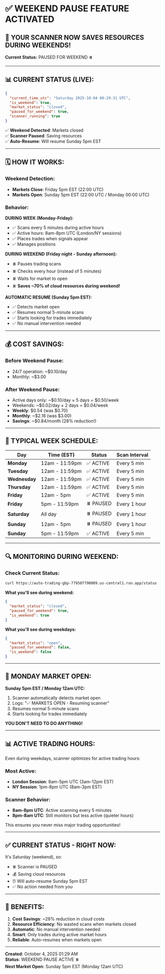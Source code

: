 # ✅ WEEKEND PAUSE FEATURE ACTIVATED

## 🎉 YOUR SCANNER NOW SAVES RESOURCES DURING WEEKENDS!

**Current Status:** PAUSED FOR WEEKEND ⏸️

---

## 📊 CURRENT STATUS (LIVE):

```json
{
  "current_time_utc": "Saturday 2025-10-04 00:29:31 UTC",
  "is_weekend": true,
  "market_status": "closed",
  "paused_for_weekend": true,
  "scanner_running": true
}
```

✅ **Weekend Detected**: Markets closed  
✅ **Scanner Paused**: Saving resources  
✅ **Auto-Resume**: Will resume Sunday 5pm EST

---

## 🗓️ HOW IT WORKS:

### Weekend Detection:
- **Markets Close**: Friday 5pm EST (22:00 UTC)
- **Markets Open**: Sunday 5pm EST (22:00 UTC / Monday 00:00 UTC)

### Behavior:

**DURING WEEK (Monday-Friday):**
- ✅ Scans every 5 minutes during active hours
- ✅ Active hours: 8am-8pm UTC (London/NY sessions)
- ✅ Places trades when signals appear
- ✅ Manages positions

**DURING WEEKEND (Friday night - Sunday afternoon):**
- ⏸️ Pauses trading scans
- ⏸️ Checks every hour (instead of 5 minutes)
- ⏸️ Waits for market to open
- ⏸️ **Saves ~70% of cloud resources during weekend!**

**AUTOMATIC RESUME (Sunday 5pm EST):**
- ✅ Detects market open
- ✅ Resumes normal 5-minute scans
- ✅ Starts looking for trades immediately
- ✅ No manual intervention needed

---

## 💰 COST SAVINGS:

### Before Weekend Pause:
- 24/7 operation: ~$0.10/day
- Monthly: ~$3.00

### After Weekend Pause:
- Active days only: ~$0.10/day × 5 days = $0.50/week
- Weekends: ~$0.02/day × 2 days = $0.04/week
- **Weekly**: $0.54 (was $0.70)
- **Monthly**: ~$2.16 (was $3.00)
- **Savings**: ~$0.84/month (28% reduction!)

---

## 📅 TYPICAL WEEK SCHEDULE:

| Day | Time (EST) | Status | Scan Interval |
|-----|------------|--------|---------------|
| **Monday** | 12am - 11:59pm | ✅ ACTIVE | Every 5 min |
| **Tuesday** | 12am - 11:59pm | ✅ ACTIVE | Every 5 min |
| **Wednesday** | 12am - 11:59pm | ✅ ACTIVE | Every 5 min |
| **Thursday** | 12am - 11:59pm | ✅ ACTIVE | Every 5 min |
| **Friday** | 12am - 5pm | ✅ ACTIVE | Every 5 min |
| **Friday** | 5pm - 11:59pm | ⏸️ PAUSED | Every 1 hour |
| **Saturday** | All day | ⏸️ PAUSED | Every 1 hour |
| **Sunday** | 12am - 5pm | ⏸️ PAUSED | Every 1 hour |
| **Sunday** | 5pm - 11:59pm | ✅ ACTIVE | Every 5 min |

---

## 🔍 MONITORING DURING WEEKEND:

### Check Current Status:
```bash
curl https://auto-trading-gbp-779507790009.us-central1.run.app/status
```

**What you'll see during weekend:**
```json
{
  "market_status": "closed",
  "paused_for_weekend": true,
  "is_weekend": true
}
```

**What you'll see during weekdays:**
```json
{
  "market_status": "open",
  "paused_for_weekend": false,
  "is_weekend": false
}
```

---

## 🚀 MONDAY MARKET OPEN:

**Sunday 5pm EST / Monday 12am UTC:**

1. Scanner automatically detects market open
2. Logs: "✅ MARKETS OPEN - Resuming scanner"
3. Resumes normal 5-minute scans
4. Starts looking for trades immediately

**YOU DON'T NEED TO DO ANYTHING!**

---

## 📊 ACTIVE TRADING HOURS:

Even during weekdays, scanner optimizes for active trading hours:

### Most Active:
- **London Session**: 8am-5pm UTC (3am-12pm EST)
- **NY Session**: 1pm-8pm UTC (8am-3pm EST)

### Scanner Behavior:
- **8am-8pm UTC**: Active scanning every 5 minutes
- **8pm-8am UTC**: Still monitors but less active (quieter hours)

This ensures you never miss major trading opportunities!

---

## ✅ CURRENT STATUS - RIGHT NOW:

It's Saturday (weekend), so:
- ⏸️ Scanner is PAUSED
- 💰 Saving cloud resources
- ⏰ Will auto-resume Sunday 5pm EST
- ✅ No action needed from you

---

## 🎯 BENEFITS:

1. **Cost Savings**: ~28% reduction in cloud costs
2. **Resource Efficiency**: No wasted scans when markets closed
3. **Automatic**: No manual intervention needed
4. **Smart**: Only trades during active market hours
5. **Reliable**: Auto-resumes when markets open

---

**Created**: October 4, 2025 01:29 AM  
**Status**: WEEKEND PAUSE ACTIVE ⏸️  
**Next Market Open**: Sunday 5pm EST (Monday 12am UTC)
